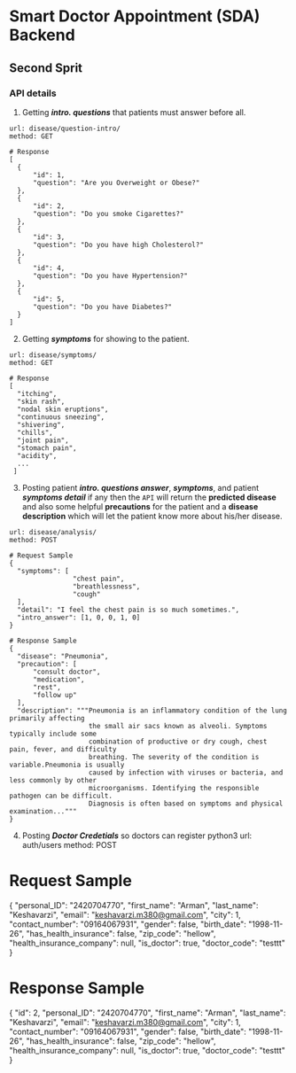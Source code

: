 # Smart Doctor Appointment (SDA) Backend
## Second Sprit
### API details
  1. Getting ***intro. questions*** that patients must answer before all.
  
  ```python3
  url: disease/question-intro/
  method: GET
  
  # Response
  [
    {
        "id": 1,
        "question": "Are you Overweight or Obese?"
    },
    {
        "id": 2,
        "question": "Do you smoke Cigarettes?"
    },
    {
        "id": 3,
        "question": "Do you have high Cholesterol?"
    },
    {
        "id": 4,
        "question": "Do you have Hypertension?"
    },
    {
        "id": 5,
        "question": "Do you have Diabetes?"
    }
]
  ```
  2. Getting ***symptoms*** for showing to the patient.
  ```python3
  url: disease/symptoms/
  method: GET
    
  # Response
  [
    "itching",
    "skin rash",
    "nodal skin eruptions",
    "continuous sneezing",
    "shivering",
    "chills",
    "joint pain",
    "stomach pain",
    "acidity",
    ...
   ]
  ```
  3. Posting patient ***intro. questions answer***, ***symptoms***, and patient ***symptoms detail*** if any then the `API` will return the **predicted disease** and also some helpful **precautions** for the patient and a **disease description** which will let the patient know more about his/her disease.
  ```python3
  url: disease/analysis/
  method: POST
  
  # Request Sample
  {
    "symptoms": [
                  "chest pain",
                  "breathlessness",
                  "cough"
    ],
    "detail": "I feel the chest pain is so much sometimes.",
    "intro_answer": [1, 0, 0, 1, 0]
  }
  
  # Response Sample
  {
    "disease": "Pneumonia",
    "precaution": [
        "consult doctor",
        "medication",
        "rest",
        "follow up"
    ],
    "description": """Pneumonia is an inflammatory condition of the lung primarily affecting
                      the small air sacs known as alveoli. Symptoms typically include some
                      combination of productive or dry cough, chest pain, fever, and difficulty
                      breathing. The severity of the condition is variable.Pneumonia is usually
                      caused by infection with viruses or bacteria, and less commonly by other
                      microorganisms. Identifying the responsible pathogen can be difficult. 
                      Diagnosis is often based on symptoms and physical examination..."""
  }
  ```
  4. Posting ***Doctor Credetials*** so doctors can register
  python3
  url: auth/users
  method: POST
  
  # Request Sample
  {
    "personal_ID": "2420704770",
    "first_name": "Arman",
    "last_name": "Keshavarzi",
    "email": "keshavarzi.m380@gmail.com",
    "city": 1,
    "contact_number": "09164067931",
    "gender": false,
    "birth_date": "1998-11-26",
    "has_health_insurance": false,
    "zip_code": "hellow",
    "health_insurance_company": null,
    "is_doctor": true,
    "doctor_code": "testtt"
  }

  # Response Sample
  {
    "id": 2,
    "personal_ID": "2420704770",
    "first_name": "Arman",
    "last_name": "Keshavarzi",
    "email": "keshavarzi.m380@gmail.com",
    "city": 1,
    "contact_number": "09164067931",
    "gender": false,
    "birth_date": "1998-11-26",
    "has_health_insurance": false,
    "zip_code": "hellow",
    "health_insurance_company": null,
    "is_doctor": true,
    "doctor_code": "testtt"
  }